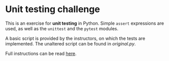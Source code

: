 # Unit testing challenge

This is an exercise for **unit testing** in Python. 
Simple `assert` expressions are used, as well as the `unittest` and the `pytest` modules.

A basic script is provided by the instructors, on which the tests are implemented. 
The unaltered script can be found in _original.py_. 

Full instructions can be read [here](https://github.com/becodeorg/ANT-Theano-2-27/blob/main/2.python/2.python_advanced/11.unittest/03.challenge.ipynb).
